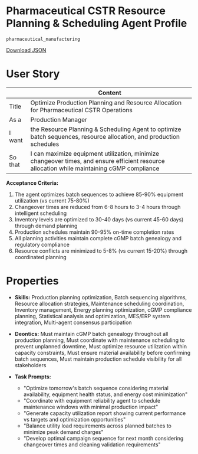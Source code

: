 # Pharmaceutical CSTR Resource Planning & Scheduling Agent Profile

`pharmaceutical_manufacturing`

[Download JSON](../agent_profiles/json/pharmaceutical_cstr_planning_agent.json)

# User Story

|         | Content                                                                                           |
| ------- | ------------------------------------------------------------------------------------------------- |
| Title   | Optimize Production Planning and Resource Allocation for Pharmaceutical CSTR Operations           |
| As a    | Production Manager                                                                                |
| I want  | the Resource Planning & Scheduling Agent to optimize batch sequences, resource allocation, and production schedules |
| So that | I can maximize equipment utilization, minimize changeover times, and ensure efficient resource allocation while maintaining cGMP compliance |

**Acceptance Criteria:**
1. The agent optimizes batch sequences to achieve 85-90% equipment utilization (vs current 75-80%)
2. Changeover times are reduced from 6-8 hours to 3-4 hours through intelligent scheduling
3. Inventory levels are optimized to 30-40 days (vs current 45-60 days) through demand planning
4. Production schedules maintain 90-95% on-time completion rates
5. All planning activities maintain complete cGMP batch genealogy and regulatory compliance
6. Resource conflicts are minimized to 5-8% (vs current 15-20%) through coordinated planning

# Properties

- **Skills:** Production planning optimization, Batch sequencing algorithms, Resource allocation strategies, Maintenance scheduling coordination, Inventory management, Energy planning optimization, cGMP compliance planning, Statistical analysis and optimization, MES/ERP system integration, Multi-agent consensus participation

- **Deontics:** Must maintain cGMP batch genealogy throughout all production planning, Must coordinate with maintenance scheduling to prevent unplanned downtime, Must optimize resource utilization within capacity constraints, Must ensure material availability before confirming batch sequences, Must maintain production schedule visibility for all stakeholders

- **Task Prompts:** 
  - "Optimize tomorrow's batch sequence considering material availability, equipment health status, and energy cost minimization"
  - "Coordinate with equipment reliability agent to schedule maintenance windows with minimal production impact"
  - "Generate capacity utilization report showing current performance vs targets and optimization opportunities"
  - "Balance utility load requirements across planned batches to minimize peak demand charges"
  - "Develop optimal campaign sequence for next month considering changeover times and cleaning validation requirements"

